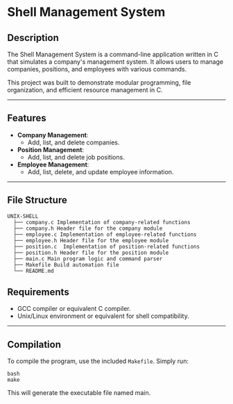 # Shell Management System

## Description
The Shell Management System is a command-line application written in C that simulates a company's management system. It allows users to manage companies, positions, and employees with various commands.

This project was built to demonstrate modular programming, file organization, and efficient resource management in C.

---

## Features
- **Company Management**:
  - Add, list, and delete companies.
- **Position Management**:
  - Add, list, and delete job positions.
- **Employee Management**:
  - Add, list, delete, and update employee information.

---

## File Structure
```
UNIX-SHELL
  ├── company.c Implementation of company-related functions 
  ├── company.h Header file for the company module 
  ├── employee.c Implementation of employee-related functions
  ├── employee.h Header file for the employee module
  ├── position.c  Implementation of position-related functions
  ├── position.h Header file for the position module
  ├── main.c Main program logic and command parser
  ├── Makefile Build automation file 
  └── README.md
```
## Requirements
- GCC compiler or equivalent C compiler.
- Unix/Linux environment or equivalent for shell compatibility.

---

## Compilation
To compile the program, use the included `Makefile`. Simply run:

```
bash
make
```

This will generate the executable file named main.


